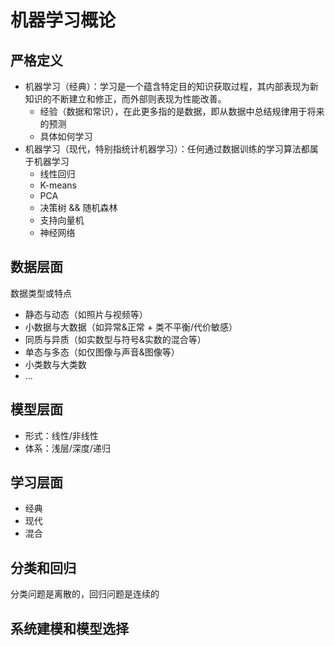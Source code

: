 # 机器学习概论

## 严格定义

* 机器学习（经典）：学习是一个蕴含特定目的知识获取过程，其内部表现为新知识的不断建立和修正，而外部则表现为性能改善。
  * 经验（数据和常识），在此更多指的是数据，即从数据中总结规律用于将来的预测
  * 具体如何学习
* 机器学习（现代，特别指统计机器学习）：任何通过数据训练的学习算法都属于机器学习
  * 线性回归
  * K-means
  * PCA
  * 决策树 && 随机森林
  * 支持向量机
  * 神经网络

## 数据层面

数据类型或特点

* 静态与动态（如照片与视频等）
* 小数据与大数据（如异常&正常 + 类不平衡/代价敏感）
* 同质与异质（如实数型与符号&实数的混合等）
* 单态与多态（如仅图像与声音&图像等）
* 小类数与大类数
* ...

## 模型层面

* 形式：线性/非线性
* 体系：浅层/深度/递归

## 学习层面

* 经典
* 现代
* 混合

## 分类和回归

分类问题是离散的，回归问题是连续的

## 系统建模和模型选择
